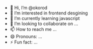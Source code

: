 - 👋 Hi, I’m @okorod
- 👀 I’m interested in frontend desgining
- 🌱 I’m currently learning javascript
- 💞️ I’m looking to collaborate on ...
- 📫 How to reach me ...
- 😄 Pronouns: ...
- ⚡ Fun fact: ...

<!---
okorod/okorod is a ✨ special ✨ repository because its `README.md` (this file) appears on your GitHub profile.
You can click the Preview link to take a look at your changes.
--->
